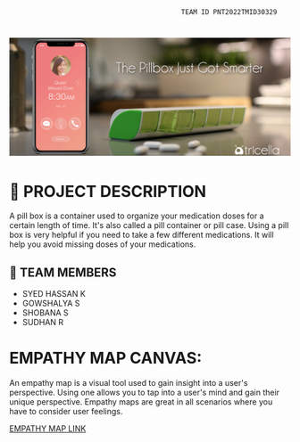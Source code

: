                                                TEAM ID PNT2022TMID30329

<h1 align="fill" >
 <img src="coverimg.png"/>
</h1>

# 📒 PROJECT DESCRIPTION 

A pill box is a container used to organize your medication doses for a certain length of time. It's also called a pill container or pill case. Using a pill box is very helpful if you need to take a few different medications. It will help you avoid missing doses of your medications.

## 🦰 TEAM MEMBERS
- SYED HASSAN K
- GOWSHALYA S
- SHOBANA S
- SUDHAN R

# EMPATHY MAP CANVAS:

An empathy map is a visual tool used to gain insight into a user's perspective. Using one allows you to tap into a user's mind and gain their unique perspective. Empathy maps are great in all scenarios where you have to consider user feelings.


[EMPATHY MAP LINK ](https://github.com/IBM-EPBL/IBM-Project-3634-1658585233/blob/main/Project%20Design%20%26%20Planning/Ideation%20Phase/2%20Empathy%20Map%20Canvas/2%20Empathy%20%20Map.pdf)






